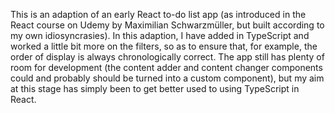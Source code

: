This is an adaption of an early React to-do list app (as introduced in the React course on Udemy by Maximilian Schwarzmüller, but built according to my own idiosyncrasies). In this adaption, I have added in TypeScript and worked a little bit more on the filters, so as to ensure that, for example, the order of display is always chronologically correct. The app still has plenty of room for development (the content adder and content changer components could and probably should be turned into a custom component), but my aim at this stage has simply been to get better used to using TypeScript in React.